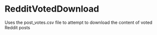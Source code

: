 # RedditVotedDownload
Uses the post_votes.csv file to attempt to download the content of voted Reddit posts
